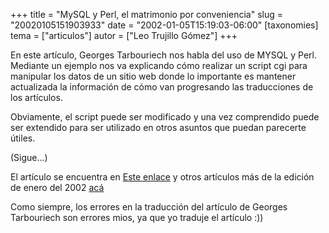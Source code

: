+++
title = "MySQL y Perl, el matrimonio por conveniencia"
slug = "20020105151903933"
date = "2002-01-05T15:19:03-06:00"
[taxonomies]
tema = ["articulos"]
autor = ["Leo Trujillo Gómez"]
+++

En este artículo, Georges Tarbouriech nos habla del uso de MYSQL y
Perl.
Mediante un ejemplo nos va explicando cómo realizar un script cgi para
manipular los datos de un sitio web donde lo importante es mantener
actualizada la información de cómo van progresando las traducciones de
los artículos.

Obviamente, el script puede ser modificado y una vez comprendido puede
ser extendido para ser utilizado en otros asuntos que puedan parecerte
útiles.

(Sigue...)

<!-- more -->
El artículo se encuentra en [Este
enlace](http://main.linuxfocus.org/Castellano/January2002/article226.shtml)
y otros artículos más de la edición de enero del 2002
[acá](http://main.linuxfocus.org/Castellano/January2002/)

Como siempre, los errores en la traducción del artículo de Georges
Tarbouriech son errores mios, ya que yo traduje el artículo :))
